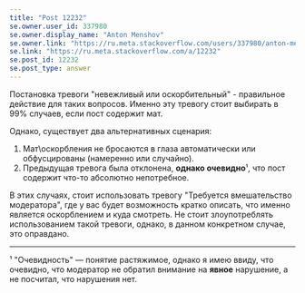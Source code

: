 ```yaml
---
title: "Post 12232"
se.owner.user_id: 337980
se.owner.display_name: "Anton Menshov"
se.owner.link: "https://ru.meta.stackoverflow.com/users/337980/anton-menshov"
se.link: "https://ru.meta.stackoverflow.com/a/12232"
se.post_id: 12232
se.post_type: answer
---
```

<p>Постановка тревоги &quot;невежливый или оскорбительный&quot; - правильное действие для таких вопросов. Именно эту тревогу стоит выбирать в 99% случаев, если пост содержит мат.</p>
<p>Однако, существует два альтернативных сценария:</p>
<ol>
<li>Мат\оскорбления не бросаются в глаза автоматически или обфусцированы (намеренно или случайно).</li>
<li>Предыдущая тревога была отклонена, <strong>однако очевидно</strong>¹, что пост содержит что-то абсолютно непотребное.</li>
</ol>
<p>В этих случаях, стоит использовать тревогу &quot;Требуется вмешательство модератора&quot;, где у вас будет возможность кратко описать, что именно является оскорблением и куда смотреть. Не стоит злоупотреблять использованием такой тревоги, однако, в данном конкретном случае, это оправдано.</p>
<hr />
<p>¹ &quot;Очевидность&quot; — понятие растяжимое, однако я имею ввиду, что очевидно, что модератор не обратил внимание на <strong>явное</strong> нарушение, а не посчитал, что нарушения нет.</p>
